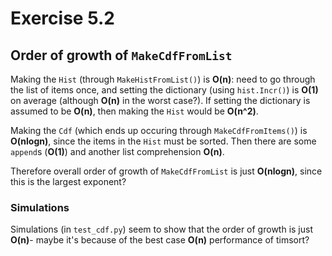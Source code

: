 # Exercise 5.2
## Order of growth of `MakeCdfFromList`

Making the `Hist` (through `MakeHistFromList()`) is **O(n)**: need to go
through the list of items once, and setting the dictionary
(using `hist.Incr()`) is **O(1)** on average (although **O(n)** in the worst
case?). If setting the dictionary is assumed to be **O(n)**, then making
the `Hist` would be **O(n^2)**.

Making the `Cdf` (which ends up occuring through `MakeCdfFromItems()`) is
**O(nlogn)**, since the items in the `Hist` must be sorted. Then there are
some `append`s (**O(1)**) and another list comprehension **O(n)**.

Therefore overall order of growth of `MakeCdfFromList` is just **O(nlogn)**,
since this is the largest exponent?

### Simulations

Simulations (in `test_cdf.py`) seem to show that the order of growth is just
**O(n)**- maybe it's because of the best case **O(n)** performance of timsort?
